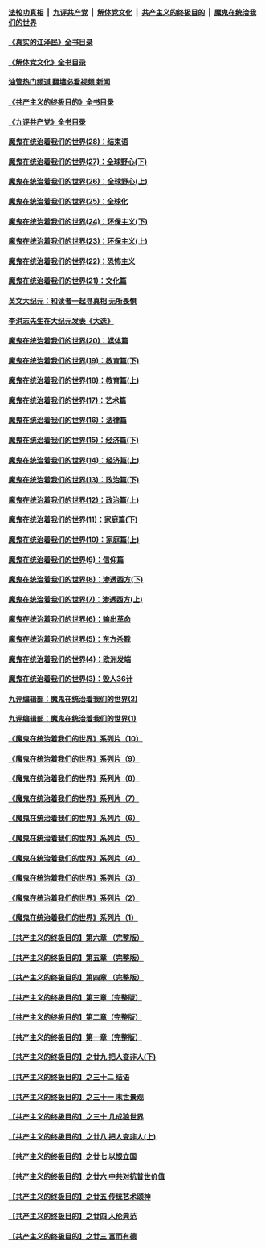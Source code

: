 ####  [法轮功真相](../../../../basic/blob/master/README.md?t=06290831) &nbsp;|&nbsp; [九评共产党](../../../../9ping.md/blob/master/README.md?t=06290831) &nbsp;|&nbsp; [解体党文化](../../../../jtdwh.md/blob/master/README.md?t=06290831)  &nbsp;|&nbsp; [共产主义的终极目的](../../../../gczydzjmd.md/blob/master/README.md?t=06290831) &nbsp;|&nbsp; [魔鬼在统治我们的世界](../../../../mgztzwmdsj.md/blob/master/README.md?t=06290831) 

#### [《真实的江泽民》全书目录](../pages/nsc422/n13721399.md?t=06290831) 

#### [《解体党文化》全书目录](../pages/nsc422/n13721157.md?t=06290831) 

#### [油管热门频道 翻墙必看视频 新闻](http://45.76.130.85:81/youtube.html?06290831)

#### [《共产主义的终极目的》全书目录](../pages/nsc422/n13721048.md?t=06290831) 

#### [《九评共产党》全书目录](../pages/nsc422/n13708085.md?t=06290831) 

#### [魔鬼在统治着我们的世界(28)：结束语](../pages/nsc422/n10936246.md?t=06290831) 

#### [魔鬼在统治着我们的世界(27)：全球野心(下)](../pages/nsc422/n10928319.md?t=06290831) 

#### [魔鬼在统治着我们的世界(26)：全球野心(上)](../pages/nsc422/n10900318.md?t=06290831) 

#### [魔鬼在统治着我们的世界(25)：全球化](../pages/nsc422/n10788205.md?t=06290831) 

#### [魔鬼在统治着我们的世界(24)：环保主义(下)](../pages/nsc422/n10695307.md?t=06290831) 

#### [魔鬼在统治着我们的世界(23)：环保主义(上)](../pages/nsc422/n10688613.md?t=06290831) 

#### [魔鬼在统治着我们的世界(22)：恐怖主义](../pages/nsc422/n10614727.md?t=06290831) 

#### [魔鬼在统治着我们的世界(21)：文化篇](../pages/nsc422/n10597706.md?t=06290831) 

#### [英文大纪元：和读者一起寻真相 无所畏惧](../pages/nsc422/n12542027.md?t=06290831) 

#### [李洪志先生在大纪元发表《大选》](../pages/nsc422/n12534746.md?t=06290831) 

#### [魔鬼在统治着我们的世界(20)：媒体篇](../pages/nsc422/n10586579.md?t=06290831) 

#### [魔鬼在统治着我们的世界(19)：教育篇(下)](../pages/nsc422/n10564808.md?t=06290831) 

#### [魔鬼在统治着我们的世界(18)：教育篇(上)](../pages/nsc422/n10526970.md?t=06290831) 

#### [魔鬼在统治着我们的世界(17)：艺术篇](../pages/nsc422/n10499093.md?t=06290831) 

#### [魔鬼在统治着我们的世界(16)：法律篇](../pages/nsc422/n10485969.md?t=06290831) 

#### [魔鬼在统治着我们的世界(15)：经济篇(下)](../pages/nsc422/n10469975.md?t=06290831) 

#### [魔鬼在统治着我们的世界(14)：经济篇(上)](../pages/nsc422/n10457370.md?t=06290831) 

#### [魔鬼在统治着我们的世界(13)：政治篇(下)](../pages/nsc422/n10448270.md?t=06290831) 

#### [魔鬼在统治着我们的世界(12)：政治篇(上)](../pages/nsc422/n10444576.md?t=06290831) 

#### [魔鬼在统治着我们的世界(11)：家庭篇(下)](../pages/nsc422/n10440961.md?t=06290831) 

#### [魔鬼在统治着我们的世界(10)：家庭篇(上)](../pages/nsc422/n10435448.md?t=06290831) 

#### [魔鬼在统治着我们的世界(9)：信仰篇](../pages/nsc422/n10432159.md?t=06290831) 

#### [魔鬼在统治着我们的世界(8)：渗透西方(下)](../pages/nsc422/n10429603.md?t=06290831) 

#### [魔鬼在统治着我们的世界(7)：渗透西方(上)](../pages/nsc422/n10426013.md?t=06290831) 

#### [魔鬼在统治着我们的世界(6)：输出革命](../pages/nsc422/n10421536.md?t=06290831) 

#### [魔鬼在统治着我们的世界(5)：东方杀戮](../pages/nsc422/n10417707.md?t=06290831) 

#### [魔鬼在统治着我们的世界(4)：欧洲发端](../pages/nsc422/n10414890.md?t=06290831) 

#### [魔鬼在统治着我们的世界(3)：毁人36计](../pages/nsc422/n10411583.md?t=06290831) 

#### [九评编辑部：魔鬼在统治着我们的世界(2)](../pages/nsc422/n10410036.md?t=06290831) 

#### [九评编辑部：魔鬼在统治着我们的世界(1)](../pages/nsc422/n10406825.md?t=06290831) 

#### [《魔鬼在统治着我们的世界》系列片（10）](../pages/nsc422/n12292670.md?t=06290831) 

#### [《魔鬼在统治着我们的世界》系列片（9）](../pages/nsc422/n12290859.md?t=06290831) 

#### [《魔鬼在统治着我们的世界》系列片（8）](../pages/nsc422/n12287445.md?t=06290831) 

#### [《魔鬼在统治着我们的世界》系列片（7）](../pages/nsc422/n12283425.md?t=06290831) 

#### [《魔鬼在统治着我们的世界》系列片（6）](../pages/nsc422/n12282314.md?t=06290831) 

#### [《魔鬼在统治着我们的世界》系列片（5）](../pages/nsc422/n12281419.md?t=06290831) 

#### [《魔鬼在统治着我们的世界》系列片（4）](../pages/nsc422/n12274024.md?t=06290831) 

#### [《魔鬼在统治着我们的世界》系列片（3）](../pages/nsc422/n12271322.md?t=06290831) 

#### [《魔鬼在统治着我们的世界》系列片（2）](../pages/nsc422/n12269049.md?t=06290831) 

#### [《魔鬼在统治着我们的世界》系列片（1）](../pages/nsc422/n12267575.md?t=06290831) 

#### [【共产主义的终极目的】第六章 （完整版）](../pages/nsc422/n11428913.md?t=06290831) 

#### [【共产主义的终极目的】第五章 （完整版）](../pages/nsc422/n11428912.md?t=06290831) 

#### [【共产主义的终极目的】第四章 （完整版）](../pages/nsc422/n11428907.md?t=06290831) 

#### [【共产主义的终极目的】第三章（完整版）](../pages/nsc422/n11428848.md?t=06290831) 

#### [【共产主义的终极目的】第二章（完整版）](../pages/nsc422/n11428831.md?t=06290831) 

#### [【共产主义的终极目的】第一章（完整版）](../pages/nsc422/n11417651.md?t=06290831) 

#### [【共产主义的终极目的】之廿九 把人变非人(下)](../pages/nsc422/n11344140.md?t=06290831) 

#### [【共产主义的终极目的】之三十二 结语](../pages/nsc422/n11360535.md?t=06290831) 

#### [【共产主义的终极目的】之三十一 末世景观](../pages/nsc422/n11351129.md?t=06290831) 

#### [【共产主义的终极目的】之三十 几成狼世界](../pages/nsc422/n11348280.md?t=06290831) 

#### [【共产主义的终极目的】之廿八 把人变非人(上)](../pages/nsc422/n11340492.md?t=06290831) 

#### [【共产主义的终极目的】之廿七 以恨立国](../pages/nsc422/n11336944.md?t=06290831) 

#### [【共产主义的终极目的】之廿六 中共对抗普世价值](../pages/nsc422/n11324785.md?t=06290831) 

#### [【共产主义的终极目的】之廿五 传统艺术颂神](../pages/nsc422/n11296396.md?t=06290831) 

#### [【共产主义的终极目的】之廿四 人伦典范](../pages/nsc422/n11296397.md?t=06290831) 

#### [【共产主义的终极目的】之廿三 富而有德](../pages/nsc422/n11283598.md?t=06290831) 

<img src='http://gfw-breaker.win/goodnews/indexes/nsc422.md' width='0px' height='0px'/>
